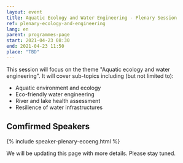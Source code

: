 ```yaml
---
layout: event
title: Aquatic Ecology and Water Engineering - Plenary Session
ref: plenary-ecology-and-engineering
lang: en
parent: programmes-page
start: 2021-04-23 08:30
end: 2021-04-23 11:50
place: "TBD"
---
```

This session will focus on the theme "Aquatic ecology and water engineering". It will cover sub-topics including (but not limited to):

- Aquatic environment and ecology
- Eco-friendly water engineering
- River and lake health assessment
- Resilience of water infrastructures

## Comfirmed Speakers

{% include speaker-plenary-ecoeng.html %}

We will be updating this page with more details. Please stay tuned.
